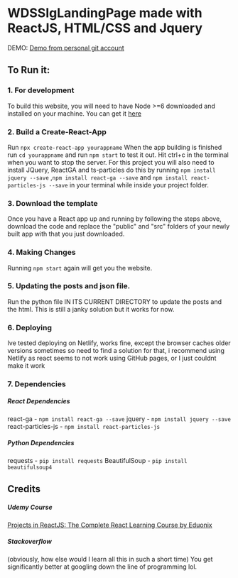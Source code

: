 # WDSSIgLandingPage made with ReactJS, HTML/CSS and Jquery
DEMO: <a href="https://wdssiglandingpage.netlify.app">Demo from personal git account</a>
## To Run it:

### 1. For development
To build this website, you will need to have Node >=6 downloaded and installed on your machine. You can get it <a href="https://nodejs.org/en/download/">here</a>
### 2. Build a Create-React-App
Run `npx create-react-app yourappname`
When the app building is finished run `cd yourappname` and run `npm start` to test it out.
Hit ctrl+c in the terminal when you want to stop the server.
For this project you will also need to install JQuery, ReactGA and ts-particles do this by running `npm install jquery --save` ,`npm install react-ga --save` and `npm install react-particles-js --save` in your terminal while inside your project folder.
### 3. Download the template
Once you have a React app up and running by following the steps above, download the code and replace the "public" and "src" folders of your newly built app with that you just downloaded.
### 4. Making Changes
Running `npm start` again will get you the website.
### 5. Updating the posts and json file.
Run the python file IN ITS CURRENT DIRECTORY to update the posts and the html. This is still a janky solution but it works for now.
### 6. Deploying
Ive tested deploying on Netlify, works fine, except the browser caches older versions sometimes so need to find a solution for that, i recommend using Netlify as react seems to not work using GitHub pages, or I just couldnt make it work
### 7. Dependencies
##### React Dependencies
react-ga - `npm install react-ga --save`
jquery - `npm install jquery --save`
react-particles-js - `npm install react-particles-js`
##### Python Dependencies
requests - `pip install requests`
BeautifulSoup - `pip install beautifulsoup4`

## Credits
##### Udemy Course
<a href="https://www.udemy.com/projects-in-reactjs-the-complete-react-learning-course/learn/v4/overview">Projects in ReactJS: The Complete React Learning Course by Eduonix</a>

##### Stackoverflow
(obviously, how else would I learn all this in such a short time) You get significantly better at googling down the line of programming lol.
